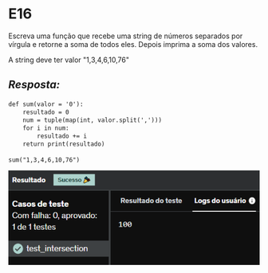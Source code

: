 # E16
Escreva uma função que recebe uma string de números separados por vírgula e retorne a soma de todos eles. Depois imprima a soma dos valores.

A string deve ter valor  "1,3,4,6,10,76"

## *Resposta:*
```
def sum(valor = '0'):
    resultado = 0
    num = tuple(map(int, valor.split(',')))
    for i in num:
        resultado += i
    return print(resultado)

sum("1,3,4,6,10,76")
```

![E16](../../Evidencias/Python_1/Exercicio_16.png)